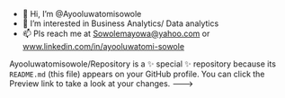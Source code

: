 - 👋 Hi, I’m @Ayooluwatomisowole
- 👀 I’m interested in Business Analytics/ Data analytics 
- 📫 Pls reach me at Sowolemayowa@yahoo.com or www.linkedin.com/in/ayooluwatomi-sowole

Ayooluwatomisowole/Repository is a ✨ special ✨ repository because its `README.md` (this file) appears on your GitHub profile.
You can click the Preview link to take a look at your changes.
--->

